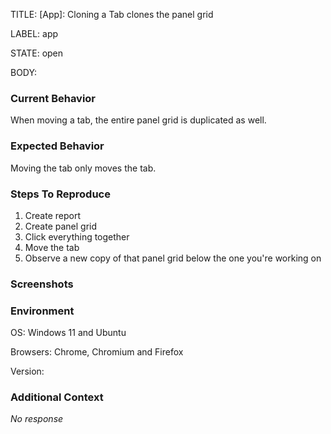 TITLE:
[App]: Cloning a Tab clones the panel grid

LABEL:
app

STATE:
open

BODY:
### Current Behavior

When moving a tab, the entire panel grid is duplicated as well.

### Expected Behavior

Moving the tab only moves the tab.

### Steps To Reproduce

1. Create report
2. Create panel grid
3. Click everything together
4. Move the tab
5. Observe a new copy of that panel grid below the one you're working on

### Screenshots

### Environment

OS: Windows 11 and Ubuntu 

Browsers: Chrome, Chromium and Firefox

Version:


### Additional Context

_No response_

